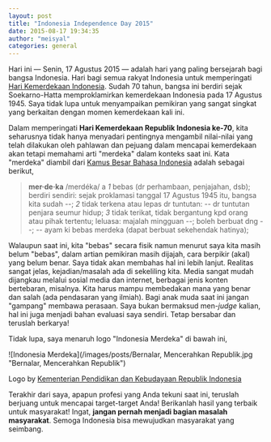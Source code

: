 ```yaml
---
layout: post
title: "Indonesia Independence Day 2015"
date: 2015-08-17 19:34:35
author: "meisyal"
categories: general
---
```


Hari ini — Senin, 17 Agustus 2015 — adalah hari yang paling bersejarah bagi bangsa Indonesia. Hari bagi semua rakyat Indonesia untuk memperingati [Hari Kemerdekaan Indonesia][proklamasi]. Sudah 70 tahun, bangsa ini berdiri sejak Soekarno-Hatta memproklamirkan kemerdekaan Indonesia pada 17 Agustus 1945. Saya tidak lupa untuk menyampaikan pemikiran yang sangat singkat yang berkaitan dengan momen kemerdekaan kali ini.

Dalam memperingati **Hari Kemerdekaan Republik Indonesia ke-70**, kita seharusnya tidak hanya menyadari pentingnya mengambil nilai-nilai yang telah dilakukan oleh pahlawan dan pejuang dalam mencapai kemerdekaan akan tetapi memahami arti "merdeka" dalam konteks saat ini. Kata "merdeka" diambil dari [Kamus Besar Bahasa Indonesia][kbbi] adalah sebagai berikut,

>  **mer·de·ka** /merdéka/ a *1* bebas (dr perhambaan, penjajahan, dsb); berdiri sendiri: sejak proklamasi tanggal 17 Agustus 1945 itu, bangsa kita sudah --; *2* tidak terkena atau lepas dr tuntutan: -- dr tuntutan penjara seumur hidup; *3* tidak terikat, tidak bergantung kpd orang atau pihak tertentu; leluasa: majalah mingguan --; boleh berbuat dng --;
-- ayam ki bebas merdeka (dapat berbuat sekehendak hatinya);

Walaupun saat ini, kita "bebas" secara fisik namun menurut saya kita masih belum "bebas", dalam artian pemikiran masih dijajah, cara berpikir (akal) yang belum benar. Saya tidak akan membahas hal ini lebih lanjut. Realitas sangat jelas, kejadian/masalah ada di sekeliling kita. Media sangat mudah dijangkau melalui sosial media dan internet,
berbagai jenis konten bertebaran, misalnya. Kita harus mampu membedakan mana yang benar dan salah (ada pendasaran yang ilmiah). Bagi anak muda saat ini jangan "gampang" membawa perasaan. Saya bukan bermaksud men-*judge* kalian, hal ini juga menjadi bahan evaluasi saya sendiri. Tetap bersabar dan teruslah berkarya!

Tidak lupa, saya menaruh logo "Indonesia Merdeka" di bawah ini,

![Indonesia Merdeka](/images/posts/Bernalar, Mencerahkan Republik.jpg "Bernalar, Mencerahkan Republik")

Logo by [Kementerian Pendidikan dan Kebudayaan Republik Indonesia][kemendikbud]

Terakhir dari saya, apapun profesi yang Anda tekuni saat ini, teruslah berjuang untuk mencapai target-target Anda! Berikanlah hasil yang terbaik untuk masyarakat!
Ingat, **jangan pernah menjadi bagian masalah masyarakat**.
Semoga Indonesia bisa mewujudkan masyarakat yang seimbang.

[proklamasi]: https://en.wikipedia.org/wiki/Proclamation_of_Indonesian_Independence
[kbbi]: http://badanbahasa.kemdikbud.go.id/kbbi/
[kemendikbud]: http://kemdikbud.go.id/kemdikbud/node/4499
